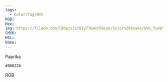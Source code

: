 ```yaml
---
tags:
  - Color/Tag/NTC
RGB:
Hex:
img: https://filedn.com/l0hpzxl1f01yT7GHxtF8cyk/Color%20Snake/SVG_Tumb%20Mass%20No%20Name/8D0226.svg
CMYK:
HSL:
Name:
---
```

Paprika
```palette
#8D0226
```
RGB
